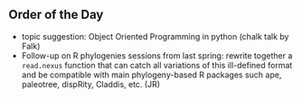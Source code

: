 Order of the Day
---

* topic suggestion: Object Oriented Programming in python (chalk talk by Falk)
* Follow-up on R phylogenies sessions from last spring: rewrite together a `read.nexus` function that can catch all variations of this ill-defined format and be compatible with main phylogeny-based R packages such ape, paleotree, dispRity, Claddis, etc. (JR)
